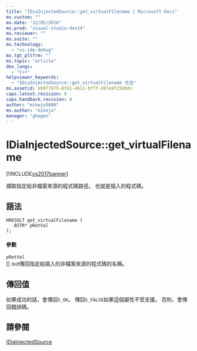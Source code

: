 ```yaml
---
title: "IDiaInjectedSource::get_virtualFilename | Microsoft Docs"
ms.custom: ""
ms.date: "12/05/2016"
ms.prod: "visual-studio-dev14"
ms.reviewer: ""
ms.suite: ""
ms.technology: 
  - "vs-ide-debug"
ms.tgt_pltfrm: ""
ms.topic: "article"
dev_langs: 
  - "C++"
helpviewer_keywords: 
  - "IDiaInjectedSource::get_virtualFilename 方法"
ms.assetid: b9977075-8fd1-4b11-bfff-d87e9f2586dc
caps.latest.revision: 8
caps.handback.revision: 8
author: "mikejo5000"
ms.author: "mikejo"
manager: "ghogen"
---
```

# IDiaInjectedSource::get_virtualFilename
[!INCLUDE[vs2017banner](../../code-quality/includes/vs2017banner.md)]

擷取指定給非檔案來源的程式碼路徑。 也就是插入的程式碼。  
  
## 語法  
  
```cpp#  
HRESULT get_virtualFilename (   
   BSTR* pRetVal  
);  
```  
  
#### 參數  
 `pRetVal`  
 \[\] out傳回指定給插入的非檔案來源的程式碼的名稱。  
  
## 傳回值  
 如果成功的話，會傳回`S_OK`。  傳回`S_FALSE`如果這個屬性不受支援。  否則，會傳回錯誤碼。  
  
## 請參閱  
 [IDiaInjectedSource](../../debugger/debug-interface-access/idiainjectedsource.md)